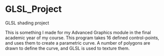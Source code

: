 # GLSL_Project
GLSL shading project

This is something I made for my Advanced Graphics module in the final academic year of my course.
This program takes 16 defined control-points, and uses them to create a parametric curve.
A number of polygons are drawn to define the curve, and GLSL is used to texture them.
